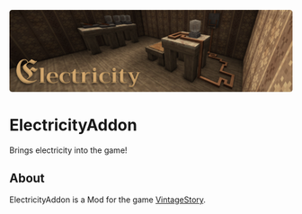 ![Banner](.readme/header.png)

# ElectricityAddon

Brings electricity into the game!

## About

ElectricityAddon is a Mod for the game [VintageStory](https://www.vintagestory.at/).
